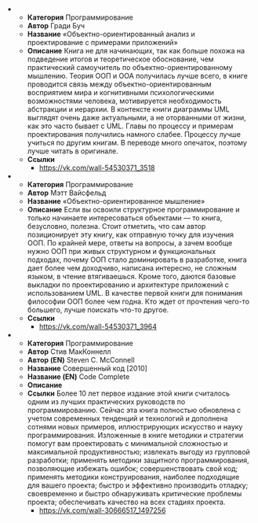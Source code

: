 -
  - **Категория** Программирование
  - **Автор** Гради Буч
  - **Название** «Объектно-ориентированный анализ и проектирование с примерами приложений»
  - **Описание** Книга не для начинающих, так как больше похожа на подведение итогов и теоретическое обоснование, чем практический самоучитель по объектно-ориентированному мышлению.
Теория ООП и ООА получилась лучше всего, в книге проводится связь между объектно-ориентированным восприятием мира и когнитивными психологическими возможностями человека, мотивируется необходимость абстракции и иерархии.
В контексте книги диаграммы UML выглядят очень даже актуальными, а не оторванными от жизни, как это часто бывает с UML.
Главы по процессу и примерам проектирования получились намного слабее. Процессу лучше учиться по другим книгам. В переводе много опечаток, поэтому лучше читать в оригинале.
  - **Ссылки**
    - https://vk.com/wall-54530371_3518
-
  - **Категория** Программирование
  - **Автор** Мэтт Вайсфельд 
  - **Название** «Объектно-ориентированное мышление»
  - **Описание** Если вы освоили структурное программирование и только начинаете интересоваться объектами — то книга, безусловно, полезна. Стоит отметить, что сам автор позиционирует эту книгу, как отправную точку для изучения ООП. По крайней мере, ответы на вопросы, а зачем вообще нужно ООП при живых структурном и функциональных подходах, почему ООП стало доминировать в разработке, книга дает более чем доходчиво, написана интересно, не сложным языком, в чтение втягиваешься. Кроме того, даются базовые выкладки по проектированию и архитектуре приложений с использованием UML.
В качестве первой книги для понимания философии ООП более чем годна. Кто ждет от прочтения чего-то большего, лучше поискать что-то другое.
  - **Ссылки**
    - https://vk.com/wall-54530371_3964
-
  - **Категория** Программирование
  - **Автор** Стив МакКоннелл
  - **Автор (EN)** Steven C. McConnell
  - **Название** Совершенный код [2010]
  - **Название (EN)** Code Complete
  - **Описание** 
  - **Ссылки** Более 10 лет первое издание этой книги считалось одним из лучших практических руководств по программированию. Сейчас эта книга полностью обновлена с учетом современных тенденций и технологий и дополнена сотнями новых примеров, иллюстрирующих искусство и науку программирования. Изложенные в книге методики и стратегии помогут вам проектировать с минимальной сложностью и максимальной продуктивностью; извлекать выгоду из групповой разработки; применять методики защитного программирования, позволяющие избежать ошибок; совершенствовать свой код; применять методики конструирования, наиболее подходящие для вашего проекта; быстро и эффективно производить отладку; своевременно и быстро обнаруживать критические проблемы проекта; обеспечивать качество на всех стадиях проекта.
    - https://vk.com/wall-30666517_1497256
